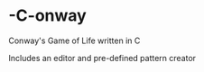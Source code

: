 -C-onway
========

Conway's Game of Life written in C

Includes an editor and pre-defined pattern creator 
